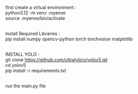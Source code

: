 first create a virtual environment : <br />
python3.12 -m venv .myenve <br />
source .myenve/bin/activate <br />
<br />

Install Required Libraries : <br />
pip install numpy opencv-python torch torchvision matplotlib <br />
<br />

INSTALL YOLO : <br />
git clone https://github.com/ultralytics/yolov5.git <br />
cd yolov5 <br />
pip install -r requirements.txt <br />
<br />


run the main.py file
